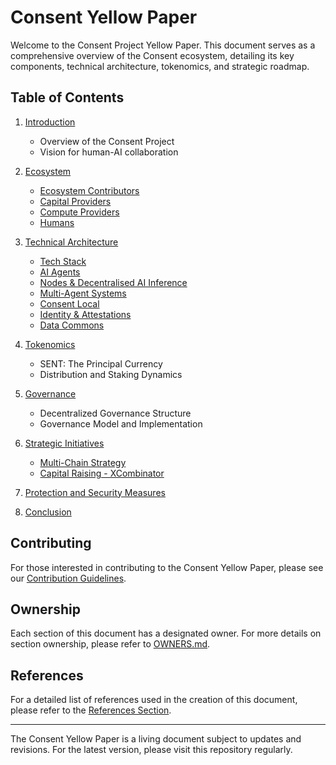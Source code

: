 # Consent Yellow Paper

Welcome to the Consent Project Yellow Paper. This document serves as a comprehensive overview of the Consent ecosystem, detailing its key components, technical architecture, tokenomics, and strategic roadmap.

## Table of Contents

1. [Introduction](introduction.md)
   - Overview of the Consent Project
   - Vision for human-AI collaboration

2. [Ecosystem](ecosystem.md)
   - [Ecosystem Contributors](ecosystem.md##ecosystem-contributors)
   - [Capital Providers](ecosystem.md##capital-providers)
   - [Compute Providers](ecosystem.md##compute-providers)
   - [Humans](ecosystem.md##humans)

3. [Technical Architecture](technical_architecture.md)
   - [Tech Stack](technical_architecture.md##tech-stack)
   - [AI Agents](technical_architecture.md##ai-agents)
   - [Nodes & Decentralised AI Inference](technical_architecture.md##nodes--decentralised-ai-inference)
   - [Multi-Agent Systems](technical_architecture.md##multi-agent-systems)
   - [Consent Local](technical_architecture.md##consent-local)
   - [Identity & Attestations](technical_architecture.md##identity--attestations)
   - [Data Commons](technical_architecture.md##data-commons)

4. [Tokenomics](tokenomics.md)
   - SENT: The Principal Currency
   - Distribution and Staking Dynamics

5. [Governance](governance.md)
   - Decentralized Governance Structure
   - Governance Model and Implementation

6. [Strategic Initiatives](strategic_initiatives.md)
   - [Multi-Chain Strategy](strategic_initiatives.md##multi-chain-strategy)
   - [Capital Raising - XCombinator](strategic_initiatives.md#capital-raising---xcombinator-xd)

7. [Protection and Security Measures](protection_and_security_measures.md)

8. [Conclusion](conclusion.md)

## Contributing

For those interested in contributing to the Consent Yellow Paper, please see our [Contribution Guidelines](CONTRIBUTING.md).

## Ownership

Each section of this document has a designated owner. For more details on section ownership, please refer to [OWNERS.md](OWNERS.md).

## References

For a detailed list of references used in the creation of this document, please refer to the [References Section](./section_references.md).

---

The Consent Yellow Paper is a living document subject to updates and revisions. For the latest version, please visit this repository regularly.
